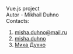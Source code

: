 Vue.js project</br>
Autor - Mikhail Duhno</br>
Contacts:
1. misha.duhno@mail.ru
2. <a href="https://www.instagram.com/misha.duhno/">misha.duhno</a>
3. <a href="https://vk.com/mishadukhno">Миха Духно</a>
